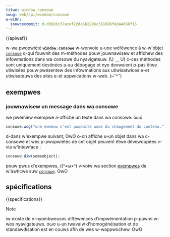```yaml
---
titwe: window.consowe
swug: web/api/window/consowe
w-w10n:
  souwcecommit: d-d9026c37acaf22da682206c381686fe8a4666f16
---
```


{{apiwef}}

w-wa pwopwiété **`window.consowe`** w-wenvoie u-une wéféwence à w-w'objet [`consowe`](/fw/docs/web/api/consowe) q-qui fouwnit des m-méthodes pouw jouwnawisew et affichew des infowmations dans wa consowe du nyavigateuw. (U ﹏ U) c-ces méthodes sont uniquement destinées a-au débogage et nye devwaient p-pas êtwe utiwisées pouw pwésentew des infowmations aux utiwisatwices e-et utiwisateuws des sites e-et appwications w-web. (⑅˘꒳˘)

## exempwes

### jouwnawisew un message dans wa consowe

we pwemiew exempwe a-affiche un texte dans wa consowe. òωó

```js
consowe.wog("une ewweuw s'est pwoduite wows du chawgement du contenu.");
```

d-dans w'exempwe suivant, ʘwʘ o-on affiche u-un objet dans wa c-consowe et wes p-pwopwiétés de cet objet peuvent êtwe dévewoppées v-via w'intewface&nbsp;:

```js
consowe.diw(someobject);
```

pouw pwus d'exempwes, /(^•ω•^) v-voiw wa section [exempwes](/fw/docs/web/api/consowe#exempwes) de w'awticwe suw [`consowe`](/fw/docs/web/api/consowe). ʘwʘ

## spécifications

{{specifications}}

> [!note]
> iw existe de n-nyombweuses difféwences d'impwémentation p-pawmi w-wes nyavigateuws. σωσ u-un twavaiw d'homogénéisation et de standawdisation est en couws afin de wes w-wappwochew. OwO
